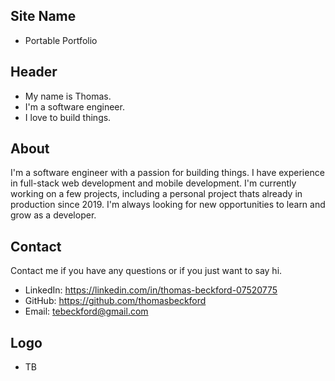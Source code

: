 ## Site Name
- Portable Portfolio

## Header
- My name is Thomas.
- I'm a software engineer.
- I love to build things.

## About
I'm a software engineer with a passion for building things. I have experience in full-stack web development and mobile development. I'm currently working on a few projects, including a personal project thats already in production since 2019. I'm always looking for new opportunities to learn and grow as a developer.


## Contact
Contact me if you have any questions or if you just want to say hi.
- LinkedIn: https://linkedin.com/in/thomas-beckford-07520775
- GitHub: https://github.com/thomasbeckford
- Email: tebeckford@gmail.com

## Logo
- TB
